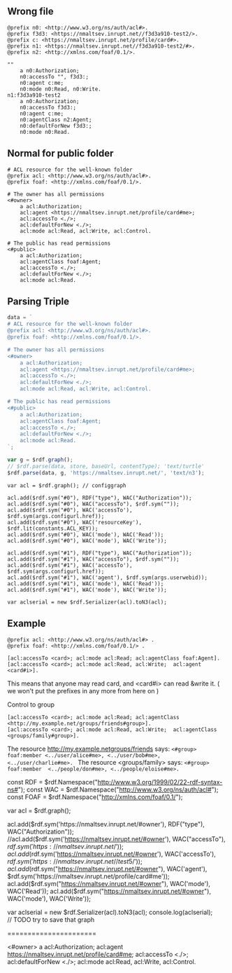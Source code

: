 ## Wrong file 

```
@prefix n0: <http://www.w3.org/ns/auth/acl#>.
@prefix f3d3: <https://nmaltsev.inrupt.net//f3d3a910-test2/>.
@prefix c: <https://nmaltsev.inrupt.net/profile/card#>.
@prefix n1: <https://nmaltsev.inrupt.net//f3d3a910-test2/#>.
@prefix n2: <http://xmlns.com/foaf/0.1/>.

""
    a n0:Authorization;
    n0:accessTo "", f3d3:;
    n0:agent c:me;
    n0:mode n0:Read, n0:Write.
n1:f3d3a910-test2
    a n0:Authorization;
    n0:accessTo f3d3:;
    n0:agent c:me;
    n0:agentClass n2:Agent;
    n0:defaultForNew f3d3:;
    n0:mode n0:Read.
```


## Normal for public folder
```
# ACL resource for the well-known folder
@prefix acl: <http://www.w3.org/ns/auth/acl#>.
@prefix foaf: <http://xmlns.com/foaf/0.1/>.

# The owner has all permissions
<#owner>
    a acl:Authorization;
    acl:agent <https://nmaltsev.inrupt.net/profile/card#me>;
    acl:accessTo <./>;
    acl:defaultForNew <./>;
    acl:mode acl:Read, acl:Write, acl:Control.

# The public has read permissions
<#public>
    a acl:Authorization;
    acl:agentClass foaf:Agent;
    acl:accessTo <./>;
    acl:defaultForNew <./>;
    acl:mode acl:Read.
```


## Parsing Triple

```Javascript
data = `
# ACL resource for the well-known folder
@prefix acl: <http://www.w3.org/ns/auth/acl#>.
@prefix foaf: <http://xmlns.com/foaf/0.1/>.

# The owner has all permissions
<#owner>
    a acl:Authorization;
    acl:agent <https://nmaltsev.inrupt.net/profile/card#me>;
    acl:accessTo <./>;
    acl:defaultForNew <./>;
    acl:mode acl:Read, acl:Write, acl:Control.

# The public has read permissions
<#public>
    a acl:Authorization;
    acl:agentClass foaf:Agent;
    acl:accessTo <./>;
    acl:defaultForNew <./>;
    acl:mode acl:Read.
`;

var g = $rdf.graph();
// $rdf.parse(data, store, baseUrl, contentType); 'text/turtle'
$rdf.parse(data, g, 'https://nmaltsev.inrupt.net/', 'text/n3');
```



```
var acl = $rdf.graph(); // configgraph

acl.add($rdf.sym("#0"), RDF("type"), WAC("Authorization"));
acl.add($rdf.sym("#0"), WAC("accessTo"), $rdf.sym(""));
acl.add($rdf.sym("#0"), WAC('accessTo'), $rdf.sym(args.configurl.href));
acl.add($rdf.sym("#0"), WAC('resourceKey'), $rdf.lit(constants.ACL_KEY));
acl.add($rdf.sym("#0"), WAC('mode'), WAC('Read'));
acl.add($rdf.sym("#0"), WAC('mode'), WAC('Write'));

acl.add($rdf.sym("#1"), RDF("type"), WAC("Authorization"));
acl.add($rdf.sym("#1"), WAC("accessTo"), $rdf.sym(""));
acl.add($rdf.sym("#1"), WAC('accessTo'), $rdf.sym(args.configurl.href));
acl.add($rdf.sym("#1"), WAC('agent'), $rdf.sym(args.userwebid));
acl.add($rdf.sym("#1"), WAC('mode'), WAC('Read'));
acl.add($rdf.sym("#1"), WAC('mode'), WAC('Write'));

var aclserial = new $rdf.Serializer(acl).toN3(acl);

```




## Example

```
@prefix acl: <http://www.w3.org/ns/auth/acl#> .
@prefix foaf: <http://xmlns.com/foaf/0.1/> .

[acl:accessTo <card>; acl:mode acl:Read; acl:agentClass foaf:Agent].
[acl:accessTo <card>; acl:mode acl:Read, acl:Write;  acl:agent <card#i>].
```
This means that anyone may read card, and <card#i> can read &write it. ( we won't put the prefixes in any more from here on )


Control to group
```
[acl:accessTo <card>; acl:mode acl:Read; acl:agentClass <http://my.example.net/groups/friends#group>].
[acl:accessTo <card>; acl:mode acl:Read, acl:Write;  acl:agentClass <groups/family#group>].
```
The resource <http://my.example.netgroups/friends> says:
`<#group> foaf:member <../user/alice#me>, <../user/bob#me>, <../user/charlie#me>. `
The resource <groups/family> says:
`<#group> foaf:member  <../people/don#me>, <../people/eloise#me>.`





const RDF = $rdf.Namespace("http://www.w3.org/1999/02/22-rdf-syntax-ns#");
const WAC = $rdf.Namespace("http://www.w3.org/ns/auth/acl#");
const FOAF = $rdf.Namespace("http://xmlns.com/foaf/0.1/");

var acl = $rdf.graph();

acl.add($rdf.sym('https://nmaltsev.inrupt.net/#owner'), RDF("type"), WAC("Authorization"));
//acl.add($rdf.sym('https://nmaltsev.inrupt.net/#owner'), WAC("accessTo"), $rdf.sym('https://nmaltsev.inrupt.net/'));
acl.add($rdf.sym('https://nmaltsev.inrupt.net/#owner'), WAC('accessTo'), $rdf.sym('https://nmaltsev.inrupt.net//test5/'));
acl.add($rdf.sym("https://nmaltsev.inrupt.net/#owner"), WAC('agent'), $rdf.sym('https://nmaltsev.inrupt.net/profile/card#me'));
acl.add($rdf.sym("https://nmaltsev.inrupt.net/#owner"), WAC('mode'), WAC('Read'));
acl.add($rdf.sym("https://nmaltsev.inrupt.net/#owner"), WAC('mode'), WAC('Write'));


var aclserial = new $rdf.Serializer(acl).toN3(acl);
console.log(aclserial);    
// TODO try to save that graph

======================







<#owner>
    a acl:Authorization;
    acl:agent <https://nmaltsev.inrupt.net/profile/card#me>;
    acl:accessTo <./>;
    acl:defaultForNew <./>;
    acl:mode acl:Read, acl:Write, acl:Control.

